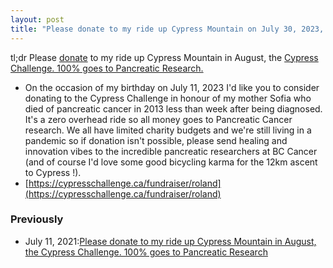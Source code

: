 ```yaml
---
layout: post
title: "Please donate to my ride up Cypress Mountain on July 30, 2023, the Cypress Challenge. 100% goes to Pancreatic Cancer Research"
---
```

tl;dr Please [donate](https://cypresschallenge.ca/fundraiser/roland) to my ride up Cypress Mountain in August, the [Cypress Challenge. 100% goes to Pancreatic Research.](http://cypresschallenge.com)

* On the occasion of my birthday on July 11, 2023 I'd like you to consider donating to the Cypress Challenge in honour of my mother Sofia who died of pancreatic cancer in 2013 less than week after being diagnosed. It's a zero overhead ride so all money goes to Pancreatic Cancer research. We all have limited charity budgets and we're still living in a pandemic so if donation isn't possible, please send healing and innovation vibes to the incredible pancreatic researchers at BC Cancer (and of course I'd love some good bicycling karma for the 12km ascent to Cypress
  !).
* [https://cypresschallenge.ca/fundraiser/roland](https://cypresschallenge.ca/fundraiser/roland)

### Previously

* July 11, 2021:[Please donate to my ride up Cypress Mountain in August, the Cypress Challenge. 100% goes to Pancreatic Research](http://rolandtanglao.com/2021/07/11/p1-cypress-challenge-2021-pancreatic-cancer/)        



